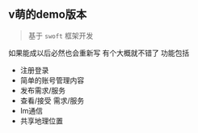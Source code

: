 ## v萌的demo版本

> 基于 `swoft` 框架开发

如果能成以后必然也会重新写
有个大概就不错了
功能包括
 - 注册登录 
 - 简单的账号管理内容
 - 发布需求/服务
 - 查看/接受 需求/服务
 - Im通信
 - 共享地理位置
